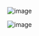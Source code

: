 ![image](https://github.com/dyeyniyel/comp123-lab1-part2-cars-and-date-classes/assets/158533198/35dad02f-f06f-4549-9014-8d7e666ed069)

![image](https://github.com/dyeyniyel/comp123-lab1-part2-cars-and-date-classes/assets/158533198/c1c43b11-013b-4815-b047-4164b4ba0263)
